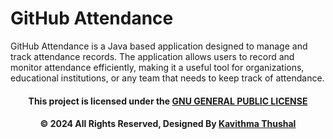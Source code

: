 # GitHub Attendance

GitHub Attendance is a Java based application designed to manage and track attendance records. The application allows
users to record and monitor attendance efficiently, making it a useful tool for organizations, educational institutions,
or any team that needs to keep track of attendance.

<div align="center">

#### This project is licensed under the [GNU GENERAL PUBLIC LICENSE](LICENSE)

#### © 2024 All Rights Reserved, Designed By [Kavithma Thushal](https://github.com/Kavithma-Thushal)

</div>